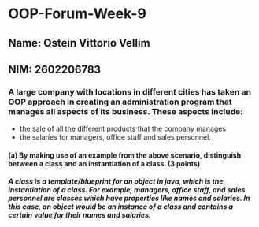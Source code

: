# OOP-Forum-Week-9
## Name: Ostein Vittorio Vellim
## NIM: 2602206783
### A large company with locations in different cities has taken an OOP approach in creating an administration program that manages all aspects of its business. These aspects include:
- the sale of all the different products that the company manages
- the salaries for managers, office staff and sales personnel.

#### (a) By making use of an example from the above scenario, distinguish between a class and an instantiation of a class. (3 points)
##### A class is a template/blueprint for an object in java, which is the instantiation of a class. For example, managers, office staff, and sales personnel are classes which have properties like names and salaries. In this case, an object would be an instance of a class and contains a certain value for their names and salaries.


